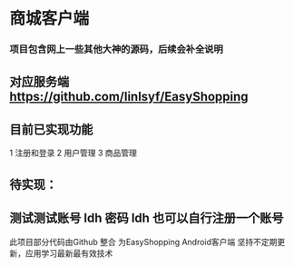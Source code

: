 # 商城客户端


### 项目包含网上一些其他大神的源码，后续会补全说明
## 对应服务端 https://github.com/linlsyf/EasyShopping


 ## 目前已实现功能

1 注册和登录
2 用户管理
3 商品管理

 ## 待实现：
 ## 测试测试账号  ldh  密码 ldh 也可以自行注册一个账号
此项目部分代码由Github 整合
为EasyShopping Android客户端
坚持不定期更新，应用学习最新最有效技术
